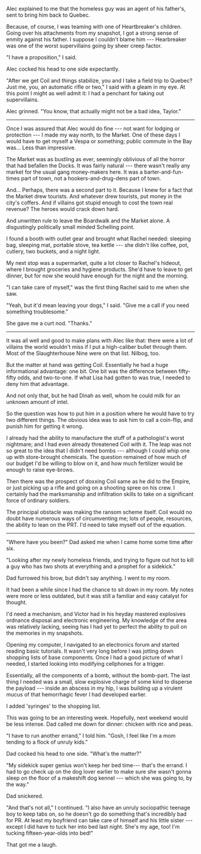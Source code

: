 Alec explained to me that the homeless guy was an agent of his father's, sent to
bring him back to Quebec.

Because, of course, I was teaming with one of Heartbreaker's children.
Going over his attachments from my snapshot, I got a strong sense of enmity against
his father. I suppose I couldn't blame him --- Hearbreaker was one of the worst supervillains
going by sheer creep factor.

"I have a proposition," I said.

Alec cocked his head to one side expectantly.

"After we get Coil and things stabilize, you and I take a field trip to Quebec?
Just me, you, an automatic rifle or two," I said with a gleam in my eye. At this
point I might as well admit it: I had a penchant for taking out supervillains.

Alec grinned. "You know, that actually might not be a bad idea, Taylor."

----

Once I was assured that Alec would do fine --- not want for lodging or protection --- I made
my way north, to the Market. One of these days I would have to get myself a Vespa or something;
public commute in the Bay was... Less than impressive.

The Market was as bustling as ever, seemingly oblivious of all the horror that had befallen the
Docks. It was fairly natural --- there wasn't really any market for the usual gang money-makers
here. It was a barter-and-fun-times part of town, not a hookers-and-drug-dens part of town.

And... Perhaps, there was a second part to it. Because I knew for a fact that the Market drew
tourists. And whatever drew tourists, put money in the city's coffers. And if villains got stupid
enough to cost the town real revenue? The heroes would crack down hard.

And unwritten rule to leave the Boardwalk and the Market alone. A disgustingly politically small
minded Schelling point.

I found a booth with outlet gear and brought what Rachel needed: sleeping bag, sleeping mat,
portable stove, tea kettle --- she didn't like coffee, pot, cutlery, two buckets, and a night light.

My next stop was a supermarket, quite a lot closer to Rachel's hideout, where I brought groceries and
hygiene products. She'd have to leave to get dinner, but for now she would have enough for the night and
the morning.

"I can take care of myself," was the first thing Rachel said to me when she saw.

"Yeah, but it'd mean leaving your dogs," I said. "Give me a call if you need something troublesome."

She gave me a curt nod. "Thanks."

----

It was all well and good to make plans with Alec like that: there were a lot of villains the world
wouldn't miss if I put a high-caliber bullet through them. Most of the Slaughterhouse Nine
were on that list. Nilbog, too.

But the matter at hand was getting Coil. Essentially he had a huge informational advantage:
one bit. One bit was the difference between fifty-fifty odds, and two-to-one. If what Lisa had
gotten to was true, I needed to deny him that advantage.

And not only that, but he had Dinah as well, whom he could milk for an unknown amount of intel.

So the question was how to put him in a position where he would have to try two different things.
The obvious idea was to ask him to call a coin-flip, and punish him for getting it wrong.

I already had the ability to manufacture the stuff of a pathologist's worst nightmare; and
I had even already threatened Coil with it. The leap was not so great to the idea that I didn't
need bombs --- although I could whip one up with store-brought chemicals. The question remained
of how much of our budget I'd be willing to blow on it, and how much fertilizer would be enough
to raise eye-brows.

Then there was the prospect of doxxing Coil same as he did to the Empire, or just picking up a
rifle and going on a shooting spree on his crew. I certainly had the marksmanship and infiltration
skills to take on a significant force of ordinary soldiers.

The principal obstacle was making the ransom scheme itself. Coil would no doubt have numerous
ways of circumventing me; lots of people, resources, the ability to lean on the PRT. I'd need
to take myself out of the equation.

----

"Where have you been?" Dad asked me when I came home some time after six.

"Looking after my newly homeless friends, and trying to figure out hot to kill
a guy who has two shots at everything and a prophet for a sidekick."

Dad furrowed his brow, but didn't say anything. I went to my room.

It had been a while since I had the chance to sit down in my room. My notes were more or less
outdated, but it was still a familiar and easy catalyst for thought.

I'd need a mechanism, and Victor had in his heyday mastered explosives ordnance disposal and
electronic engineering. My knowledge of the area was relatively lacking, seeing has I had yet
to perfect the ability to pull on the memories in my snapshots.

Opening my computer, I navigated to an electronics forum and started reading basic tutorials.
It wasn't very long before I was jotting down shopping lists of base components. Once I had
a good picture of what I needed, I started looking into modifying cellphones for a trigger.

Essentially, all the components of a bomb, without the bomb-part. The last thing I needed was
a small, slow explosive charge of some kind to disperse the payload --- inside an abscess in
my hip, I was building up a virulent mucus of that hemorrhagic fever I had developed earlier. 

I added 'syringes' to the shopping list.

This was going to be an interesting week. Hopefully, next weekend would be less intense.
Dad called me down for dinner: chicken with rice and peas.

"I have to run another errand," I told him. "Gosh, I feel like I'm a mom tending to a flock
of unruly kids."

Dad cocked his head to one side. "What's the matter?"

"My sidekick super genius won't keep her bed time--- that's the errand. I had to go check up
on the dog lover earlier to make sure she wasn't gonna sleep on the floor of a makeshift dog kennel
--- which she was going to, by the way."

Dad snickered.

"And that's not all," I continued. "I also have an unruly sociopathic teenage boy to keep
tabs on, so he doesn't go do something that's incredibly bad for PR. At least my boyfriend
can take care of himself and his little sister --- except I did have to tuck her into bed
last night. She's my age, too! I'm tucking fifteen-year-olds into bed!"

That got me a laugh.
